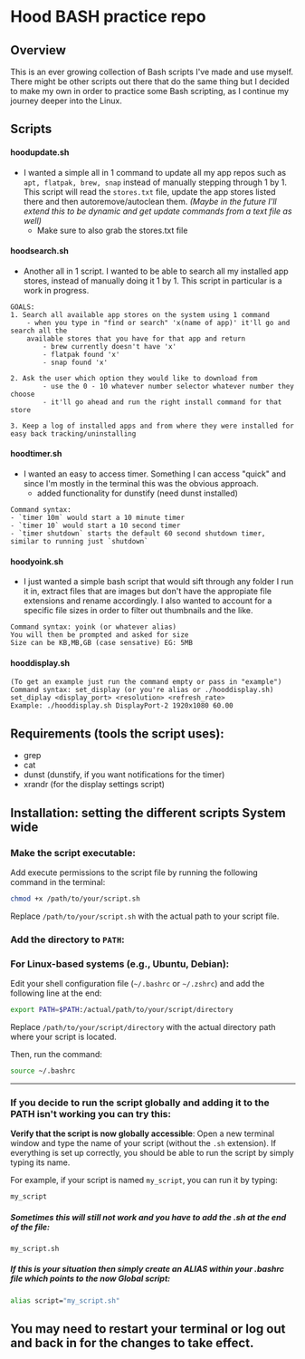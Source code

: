 # Hood BASH practice repo

## Overview
This is an ever growing collection of Bash scripts I've made and use myself.
There might be other scripts out there that do the same thing but I decided to make my own in order to practice some Bash scripting, as I continue my journey deeper into the Linux.

## Scripts
#### hoodupdate.sh
- I wanted a simple all in 1 command to update all my app repos such as `apt, flatpak, brew, snap` instead of manually stepping through 1 by 1. This script will read the `stores.txt` file, update the app stores listed there and then autoremove/autoclean them. *(Maybe in the future I'll extend this to be dynamic and get update commands from a text file as well)*
	- Make sure to also grab the stores.txt file

#### hoodsearch.sh
- Another all in 1 script. I wanted to be able to search all my installed app stores, instead of manually doing it 1 by 1. This script in particular is a work in progress.
```
GOALS:
1. Search all available app stores on the system using 1 command
	- when you type in "find or search" 'x(name of app)' it'll go and search all the 
	available stores that you have for that app and return 
		- brew currently doesn't have 'x'
		- flatpak found 'x'
		- snap found 'x'
  
2. Ask the user which option they would like to download from 
		- use the 0 - 10 whatever number selector whatever number they choose 
		- it'll go ahead and run the right install command for that store

3. Keep a log of installed apps and from where they were installed for easy back tracking/uninstalling
```
#### hoodtimer.sh
- I wanted an easy to access timer. Something I can access "quick" and since I'm mostly in the terminal this was the obvious approach. 
    - added functionality for dunstify (need dunst installed)

```
Command syntax: 
- `timer 10m` would start a 10 minute timer
- `timer 10` would start a 10 second timer
- `timer shutdown` starts the default 60 second shutdown timer, similar to running just `shutdown`
```
#### hoodyoink.sh
- I just wanted a simple bash script that would sift through any folder I run it in,
extract files that are images but don't have the appropiate file extensions and rename accordingly. 
I also wanted to account for a specific file sizes in order to filter out thumbnails and the like.

``` 
Command syntax: yoink (or whatever alias)
You will then be prompted and asked for size
Size can be KB,MB,GB (case sensative) EG: 5MB
```

#### hooddisplay.sh

```
(To get an example just run the command empty or pass in "example")
Command syntax: set_display (or you're alias or ./hooddisplay.sh)
set_diplay <display_port> <resolution> <refresh_rate>
Example: ./hooddisplay.sh DisplayPort-2 1920x1080 60.00
```

## Requirements (tools the script uses):
- grep
- cat
- dunst (dunstify, if you want notifications for the timer) 
- xrandr (for the display settings script)

## Installation: setting the different scripts System wide
### **Make the script executable**:
Add execute permissions to the script file by running the following command in the terminal:
```bash
chmod +x /path/to/your/script.sh
```
Replace `/path/to/your/script.sh` with the actual path to your script file.

### **Add the directory to `PATH`**:

### **For Linux-based systems (e.g., Ubuntu, Debian)**:
Edit your shell configuration file (`~/.bashrc` or `~/.zshrc`) and add the following line at the end:
```bash
export PATH=$PATH:/actual/path/to/your/script/directory
```
Replace `/path/to/your/script/directory` with the actual directory path where your script is located.

Then, run the command:
```bash
source ~/.bashrc
```
---
### If you decide to run the script globally and adding it to the PATH isn't working you can try this:

**Verify that the script is now globally accessible**:
Open a new terminal window and type the name of your script (without the `.sh` extension). If everything is set up correctly, you should be able to run the script by simply typing its name.

For example, if your script is named `my_script`, you can run it by typing:
```bash
my_script
```

##### Sometimes this will still not work and you have to add the .sh at the end of the file: 
```bash
my_script.sh
```
##### If this is your situation then simply create an ALIAS within your .bashrc file which points to the now Global script:
```bash
alias script="my_script.sh"
```
## **You may need to restart your terminal or log out and back in for the changes to take effect.**
